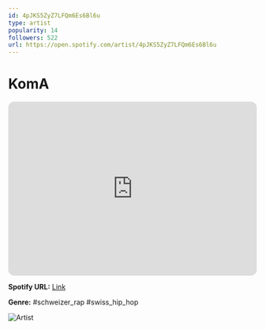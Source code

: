 ```yaml
---
id: 4pJKS5ZyZ7LFQm6Es6Bl6u
type: artist
popularity: 14
followers: 522
url: https://open.spotify.com/artist/4pJKS5ZyZ7LFQm6Es6Bl6u
---
```

# KomA

<iframe style="border-radius:12px" src="https://open.spotify.com/embed/artist/4pJKS5ZyZ7LFQm6Es6Bl6u" width="100%" height="352" frameBorder="0" allowfullscreen="" allow="autoplay; clipboard-write; encrypted-media; fullscreen; picture-in-picture" loading="lazy"></iframe>

**Spotify URL:** [Link](https://open.spotify.com/artist/4pJKS5ZyZ7LFQm6Es6Bl6u)

**Genre:**  #schweizer_rap #swiss_hip_hop

![Artist](https://i.scdn.co/image/ab6761610000e5ebb56c1199482ff47b1b8893c8)
